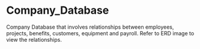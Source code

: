 # Company_Database
Company Database that involves relationships between employees, projects, benefits, customers, equipment and payroll.
Refer to ERD image to view the relationships.
